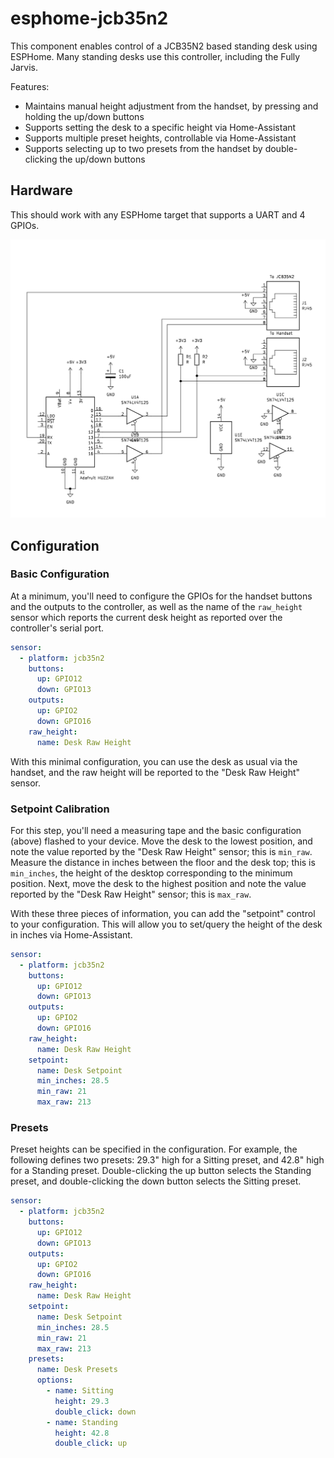 # esphome-jcb35n2

This component enables control of a JCB35N2 based standing desk using ESPHome. Many standing desks use this controller, including the Fully Jarvis.

Features:

- Maintains manual height adjustment from the handset, by pressing and holding the up/down buttons
- Supports setting the desk to a specific height via Home-Assistant
- Supports multiple preset heights, controllable via Home-Assistant
- Supports selecting up to two presets from the handset by double-clicking the up/down buttons

## Hardware

This should work with any ESPHome target that supports a UART and 4 GPIOs.

![schematic](hw/sch.png "schematic")

## Configuration

### Basic Configuration

At a minimum, you'll need to configure the GPIOs for the handset buttons and the outputs to the controller, as well as the name of the `raw_height` sensor which reports the current desk height as reported over the controller's serial port.

```yaml
sensor:
  - platform: jcb35n2
    buttons:
      up: GPIO12
      down: GPIO13
    outputs:
      up: GPIO2
      down: GPIO16
    raw_height:
      name: Desk Raw Height
```

With this minimal configuration, you can use the desk as usual via the handset, and the raw height will be reported to the "Desk Raw Height" sensor. 

### Setpoint Calibration

For this step, you'll need a measuring tape and the basic configuration (above) flashed to your device. Move the desk to the lowest position, and note the value reported by the "Desk Raw Height" sensor; this is `min_raw`. Measure the distance in inches between the floor and the desk top; this is `min_inches`, the height of the desktop corresponding to the minimum position. Next, move the desk to the highest position and note the value reported by the "Desk Raw Height" sensor; this is `max_raw`.

With these three pieces of information, you can add the "setpoint" control to your configuration. This will allow you to set/query the height of the desk in inches via Home-Assistant.

```yaml
sensor:
  - platform: jcb35n2
    buttons:
      up: GPIO12
      down: GPIO13
    outputs:
      up: GPIO2
      down: GPIO16
    raw_height:
      name: Desk Raw Height
    setpoint:
      name: Desk Setpoint
      min_inches: 28.5
      min_raw: 21
      max_raw: 213
```

### Presets

Preset heights can be specified in the configuration. For example, the following defines two presets: 29.3" high for a Sitting preset, and 42.8" high for a Standing preset. Double-clicking the up button selects the Standing preset, and double-clicking the down button selects the Sitting preset.

```yaml
sensor:
  - platform: jcb35n2
    buttons:
      up: GPIO12
      down: GPIO13
    outputs:
      up: GPIO2
      down: GPIO16
    raw_height:
      name: Desk Raw Height
    setpoint:
      name: Desk Setpoint
      min_inches: 28.5
      min_raw: 21
      max_raw: 213
    presets:
      name: Desk Presets
      options:
        - name: Sitting
          height: 29.3
          double_click: down
        - name: Standing
          height: 42.8
          double_click: up
```
